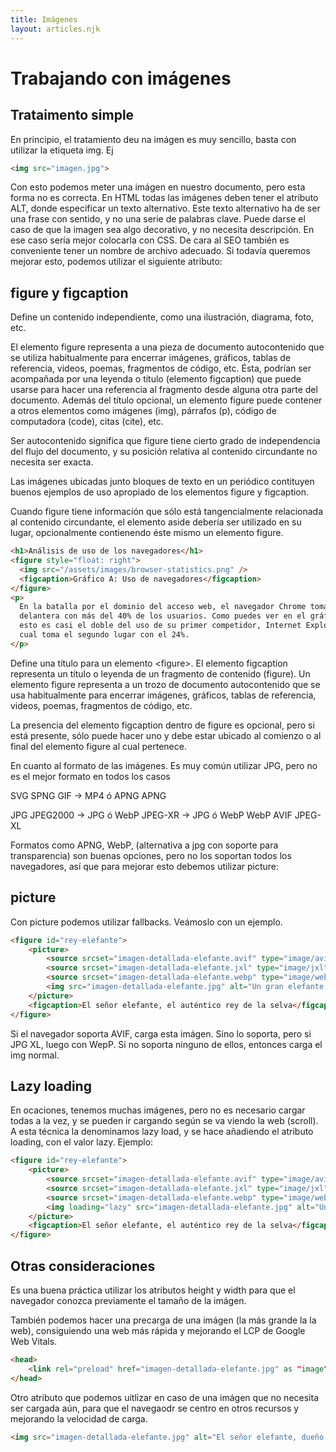 ```yaml
---
title: Imágenes
layout: articles.njk
---
```


# Trabajando con imágenes

## Trataimento simple

En principio, el tratamiento deu na imágen es muy sencillo, basta con utilizar la etiqueta img. Ej

```html
<img src="imagen.jpg">
```
Con esto podemos meter una imágen en nuestro documento, pero esta forma  no es correcta. En HTML todas las imágenes deben tener el atributo ALT, donde especificar un texto alternativo. Este texto alternativo ha de ser una frase con sentido, y no una serie de palabras clave. Puede darse el caso de que la imagen sea algo decorativo, y no necesita descripción. En ese caso sería mejor colocarla con CSS.
De cara al SEO también es conveniente tener un nombre de archivo adecuado.
Si todavía queremos mejorar esto, podemos utilizar el siguiente atributo:


## figure y figcaption

Define un contenido independiente, como una ilustración, diagrama, foto, etc.

El elemento figure representa a una pieza de documento autocontenido que se utiliza habitualmente para encerrar imágenes, gráficos, tablas de referencia, videos, poemas, fragmentos de código, etc. Ésta, podrían ser acompañada por una leyenda o título (elemento figcaption) que puede usarse para hacer una referencia al fragmento desde alguna otra parte del documento. Además del título opcional, un elemento figure puede contener a otros elementos como imágenes (img), párrafos (p), código de computadora (code), citas (cite), etc.

Ser autocontenido significa que figure tiene cierto grado de independencia del flujo del documento, y su posición relativa al contenido circundante no necesita ser exacta.

Las imágenes ubicadas junto bloques de texto en un periódico contituyen buenos ejemplos de uso apropiado de los elementos figure y figcaption.

Cuando figure tiene información que sólo está tangencialmente relacionada al contenido circundante, el elemento aside debería ser utilizado en su lugar, opcionalmente contienendo éste mismo un elemento figure.

```html
<h1>Análisis de uso de los navegadores</h1>
<figure style="float: right">
  <img src="/assets/images/browser-statistics.png" />
  <figcaption>Gráfico A: Uso de navegadores</figcaption>
</figure>
<p>
  En la batalla por el dominio del acceso web, el navegador Chrome toma la
  delantera con más del 40% de los usuarios. Como puedes ver en el gráfico A,
  esto es casi el doble del uso de su primer competidor, Internet Explorer, el
  cual toma el segundo lugar con el 24%.
</p>
```

Define una título para un elemento &lt;figure&gt;.
El elemento figcaption representa un título o leyenda de un fragmento de contenido (figure). Un elemento figure representa a un trozo de documento autocontenido que se usa habitualmente para encerrar imágenes, gráficos, tablas de referencia, videos, poemas, fragmentos de código, etc.

La presencia del elemento figcaption dentro de figure es opcional, pero si está presente, sólo puede hacer uno y debe estar ubicado al comienzo o al final del elemento figure al cual pertenece.

En cuanto al formato de las imágenes. Es muy común utilizar JPG, pero no es el mejor formato en todos los casos

SVG
SPNG
GIF -> MP4 ó APNG
APNG

JPG
JPEG2000 -> JPG ó WebP
JPEG-XR -> JPG ó WebP
WebP
AVIF
JPEG-XL

Formatos como APNG, WebP, (alternativa a jpg con soporte para transparencia) son buenas opciones, pero no los soportan todos los navegadores, así que para mejorar esto debemos utilizar picture:

## picture

Con picture podemos utilizar fallbacks. Veámoslo con un ejemplo.

```html
<figure id="rey-elefante">
    <picture>
        <source srcset="imagen-detallada-elefante.avif" type="image/avif">
        <source srcset="imagen-detallada-elefante.jxl" type="image/jxl">
        <source srcset="imagen-detallada-elefante.webp" type="image/webp">
        <img src="imagen-detallada-elefante.jpg" alt="Un gran elefante, dueño de la selva">
    </picture>
    <figcaption>El señor elefante, el auténtico rey de la selva</figcaption>
</figure>
```

Si el navegador soporta AVIF, carga esta imágen. Sino lo soporta, pero si JPG XL, luego con WepP. Si no soporta ninguno de ellos, entonces carga el img normal. 

## Lazy loading

En ocaciones, tenemos muchas imágenes, pero no es necesario cargar todas  a la vez, y se pueden ir cargando según se va viendo la web (scroll). A esta técnica la denominamos lazy load, y se hace añadiendo el atributo loading, con el valor lazy. Ejemplo: 

```html
<figure id="rey-elefante">
    <picture>
        <source srcset="imagen-detallada-elefante.avif" type="image/avif">
        <source srcset="imagen-detallada-elefante.jxl" type="image/jxl">
        <source srcset="imagen-detallada-elefante.webp" type="image/webp">
        <img loading="lazy" src="imagen-detallada-elefante.jpg" alt="Un gran elefante, dueño de la selva">
    </picture>
    <figcaption>El señor elefante, el auténtico rey de la selva</figcaption>
</figure>
```

## Otras consideraciones

Es una buena práctica utilizar los atributos height y width para que el navegador conozca previamente el tamaño de la imágen. 

También podemos  hacer una precarga de una imágen (la más grande la la web), consiguiendo una web más rápida y mejorando el LCP de Google Web Vitals.

```html
<head>
    <link rel="preload" href="imagen-detallada-elefante.jpg" as "image">
</head>
```

Otro atributo que podemos uitlizar en caso de una imágen que no necesita ser cargada aún, para que el navegaodr se centro en otros recursos y mejorando la velocidad de carga. 

```html
<img src="imagen-detallada-elefante.jpg" alt="El señor elefante, dueño de la selva" decoding="async">
```
